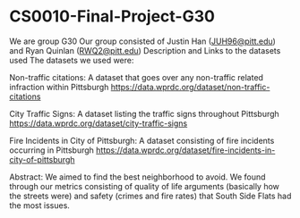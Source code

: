 # CS0010-Final-Project-G30
We are group G30
Our group consisted of Justin Han (JUH96@pitt.edu) and Ryan Quinlan (RWQ2@pitt.edu)
Description and Links to the datasets used
The datasets we used were:

Non-traffic citations: A dataset that goes over any non-traffic related infraction within Pittsburgh
https://data.wprdc.org/dataset/non-traffic-citations

City Traffic Signs: A dataset listing the traffic signs throughout Pittsburgh
https://data.wprdc.org/dataset/city-traffic-signs

Fire Incidents in City of Pittsburgh: A dataset consisting of fire incidents occurring in Pittsburgh
https://data.wprdc.org/dataset/fire-incidents-in-city-of-pittsburgh

Abstract:
We aimed to find the best neighborhood to avoid. We found through our metrics consisting of quality of life arguments (basically how the streets were) and safety (crimes and fire rates) that South Side Flats had the most issues.
